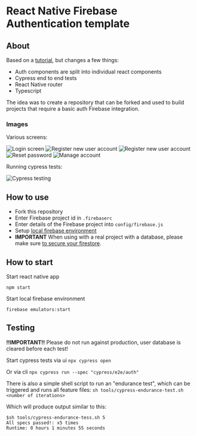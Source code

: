 # React Native Firebase Authentication template

## About

Based on a [tutorial](https://www.atomlab.dev/tutorials/email-authentication-react-native-firebase), but changes a few things:

* Auth components are split into individual react components
* Cypress end to end tests
* React Native router
* Typescript

The idea was to create a repository that can be forked and used to build projects that require a basic auth Firebase integration.

### Images

Various screens:

![Login screen](docs/login-screen.png)
![Register new user account](docs/signup-screen.png)
![Register new user account](docs/signup-screen-filled.png)
![Reset password](docs/reset-password.png)
![Manage account](docs/manage-account.png)

Running cypress tests:

![Cypress testing](docs/create-user-cypress.gif)

## How to use

* Fork this repository
* Enter Firebase project id in `.firebaserc`
* Enter details of the Firebase project into `config/firebase.js`
* Setup [local firebase environment](https://firebase.google.com/docs/emulator-suite/install_and_configure)
* **IMPORTANT** When using with a real project with a database, please make sure [to secure your firestore](https://firebase.google.com/docs/firestore/security/rules-structure).

## How to start

Start react native app

`npm start`

Start local firebase environment

`firebase emulators:start`

## Testing

**!!IMPORTANT!!** Please do not run against production, user database is cleared before each test!

Start cypress tests via ui
`npx cypress open`

Or via cli
`npx cypress run --spec "cypress/e2e/auth"`

There is also a simple shell script to run an "endurance test", which can be triggered and runs all feature files:
`sh tools/cypress-endurance-test.sh <number of iterations>`

Which will produce output similar to this:

    $sh tools/cypress-endurance-tess.sh 5
    All specs passed!: x5 times
    Runtime: 0 hours 1 minutes 55 seconds
